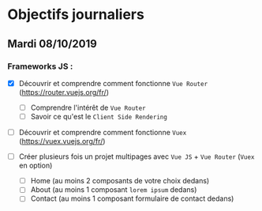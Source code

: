 # Objectifs journaliers

## Mardi 08/10/2019


### Frameworks JS : 

  * [X] Découvrir et comprendre comment fonctionne `Vue Router` (https://router.vuejs.org/fr/)
    * [ ] Comprendre l'intérêt de `Vue Router`
    * [ ] Savoir ce qu'est le `Client Side Rendering`

  * [ ] Découvrir et comprendre comment fonctionne `Vuex` (https://vuex.vuejs.org/fr/)

  * [ ] Créer plusieurs fois un projet multipages avec `Vue JS` + `Vue Router` (`Vuex` en option)
    * [ ] Home (au moins 2 composants de votre choix dedans)
    * [ ] About (au moins 1 composant `lorem ipsum` dedans)
    * [ ] Contact (au moins 1 composant formulaire de contact dedans)
